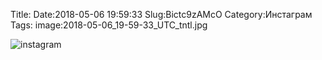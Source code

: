 Title:
Date:2018-05-06 19:59:33
Slug:Bictc9zAMcO
Category:Инстаграм
Tags:
image:2018-05-06_19-59-33_UTC_tntl.jpg

![instagram]({attach}images/2018-05-06_19-59-33_UTC.jpg)
